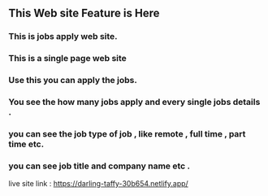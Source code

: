 ## This Web site Feature is Here ##
###  This is jobs apply web site. ###
### This is a single page web site ###
### Use this you can apply the jobs.  ###
### You see the how many jobs apply and every single jobs details . ###
### you can see the job type of job , like remote , full time , part time etc. ###
### you can see job title and company name etc . ###

live site link : https://darling-taffy-30b654.netlify.app/